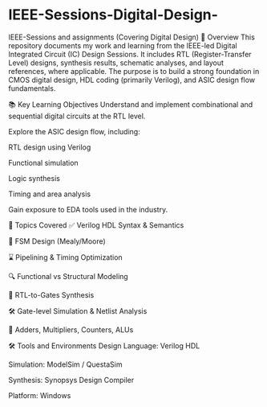 # IEEE-Sessions-Digital-Design-
IEEE-Sessions and assignments (Covering Digital Design)
🧭 Overview
This repository documents my work and learning from the IEEE-led Digital Integrated Circuit (IC) Design Sessions. It includes RTL (Register-Transfer Level) designs, synthesis results, schematic analyses, and layout references, where applicable. The purpose is to build a strong foundation in CMOS digital design, HDL coding (primarily Verilog), and ASIC design flow fundamentals.

📚 Key Learning Objectives
Understand and implement combinational and sequential digital circuits at the RTL level.

Explore the ASIC design flow, including:

RTL design using Verilog

Functional simulation

Logic synthesis

Timing and area analysis

Gain exposure to EDA tools used in the industry.

🧠 Topics Covered
✅ Verilog HDL Syntax & Semantics

🔁 FSM Design (Mealy/Moore)

⌛ Pipelining & Timing Optimization

🔍 Functional vs Structural Modeling

📐 RTL-to-Gates Synthesis

🛠️ Gate-level Simulation & Netlist Analysis

🧮 Adders, Multipliers, Counters, ALUs

🛠️ Tools and Environments
Design Language: Verilog HDL

Simulation: ModelSim / QuestaSim

Synthesis: Synopsys Design Compiler 

Platform: Windows 

